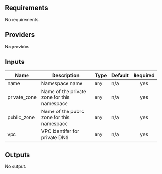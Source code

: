 ## Requirements

No requirements.

## Providers

No provider.

## Inputs

| Name | Description | Type | Default | Required |
|------|-------------|------|---------|:--------:|
| name | Namespace name | `any` | n/a | yes |
| private\_zone | Name of the private zone for this namespace | `any` | n/a | yes |
| public\_zone | Name of the public zone for this namespace | `any` | n/a | yes |
| vpc | VPC identifer for private DNS | `any` | n/a | yes |

## Outputs

No output.

